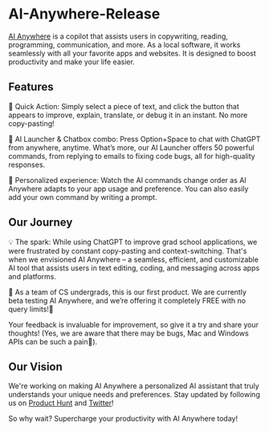 # AI-Anywhere-Release

[AI Anywhere](https://www.ai-anywhere.com/) is a copilot that assists users in copywriting, reading, programming, communication, and more. As a local software, it works seamlessly with all your favorite apps and websites. It is designed to boost productivity and make your life easier.

## Features

🌟 Quick Action: Simply select a piece of text, and click the button that appears to improve, explain, translate, or debug it in an instant. No more copy-pasting!

🌟 AI Launcher & Chatbox combo: Press Option+Space to chat with ChatGPT from anywhere, anytime. What’s more, our AI Launcher offers 50 powerful commands, from replying to emails to fixing code bugs, all for high-quality responses.

🌟 Personalized experience: Watch the AI commands change order as AI Anywhere adapts to your app usage and preference. You can also easily add your own command by writing a prompt.

## Our Journey

💡 The spark: While using ChatGPT to improve grad school applications, we were frustrated by constant copy-pasting and context-switching. That's when we envisioned AI Anywhere – a seamless, efficient, and customizable AI tool that assists users in text editing, coding, and messaging across apps and platforms.

🌱 As a team of CS undergrads, this is our first product. We are currently beta testing AI Anywhere, and we’re offering it completely FREE with no query limits!🤩 

Your feedback is invaluable for improvement, so give it a try and share your thoughts! (Yes, we are aware that there may be bugs, Mac and Windows APIs can be such a pain👿).

## Our Vision

We're working on making AI Anywhere a personalized AI assistant that truly understands your unique needs and preferences. Stay updated by following us on [Product Hunt](https://www.producthunt.com/posts/ai-anywhere-beta) and [Twitter](https://twitter.com/UseAIAnywhere)!

So why wait? Supercharge your productivity with AI Anywhere today!
